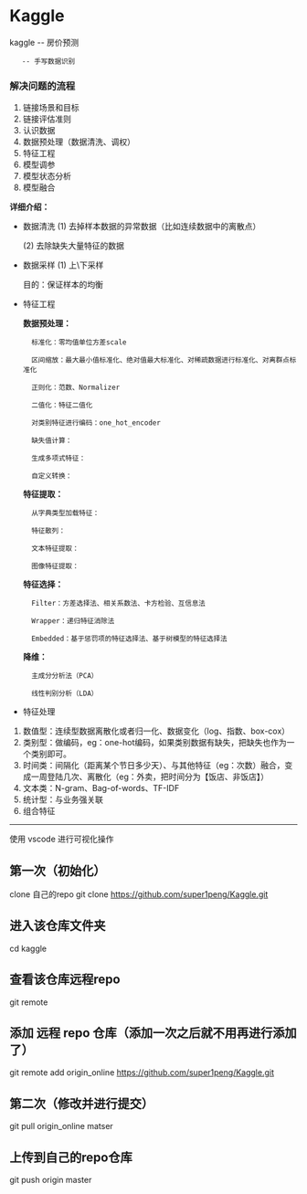# Kaggle

kaggle -- 房价预测 

       -- 手写数据识别

### 解决问题的流程
1. 链接场景和目标
2. 链接评估准则
3. 认识数据
4. 数据预处理（数据清洗、调权）
5. 特征工程
6. 模型调参
7. 模型状态分析
8. 模型融合

**详细介绍：**  

* 数据清洗
    (1) 去掉样本数据的异常数据（比如连续数据中的离散点）  

    (2) 去除缺失大量特征的数据
* 数据采样
    (1) 上\下采样  

    目的：保证样本的均衡  
    
* 特征工程  

    **数据预处理：**  

        标准化：零均值单位方差scale  

        区间缩放：最大最小值标准化、绝对值最大标准化、对稀疏数据进行标准化、对离群点标准化  

        正则化：范数、Normalizer  

        二值化：特征二值化  

        对类别特征进行编码：one_hot_encoder  

        缺失值计算：  

        生成多项式特征：  

        自定义转换：  


    **特征提取：**  

        从字典类型加载特征：  

        特征散列：  

        文本特征提取：  

        图像特征提取：  

    **特征选择：**  

        Filter：方差选择法、相关系数法、卡方检验、互信息法  

        Wrapper：递归特征消除法  

        Embedded：基于惩罚项的特征选择法、基于树模型的特征选择法  
        
    **降维：**  

        主成分分析法（PCA）  

        线性判别分析（LDA）

* 特征处理
1. 数值型：连续型数据离散化或者归一化、数据变化（log、指数、box-cox）  
2. 类别型：做编码，eg：one-hot编码，如果类别数据有缺失，把缺失也作为一个类别即可。
3. 时间类：间隔化（距离某个节日多少天）、与其他特征（eg：次数）融合，变成一周登陆几次、离散化（eg：外卖，把时间分为【饭店、非饭店】）
4. 文本类：N-gram、Bag-of-words、TF-IDF
5. 统计型：与业务强关联
6. 组合特征

-------------------------------------------------
使用 vscode 进行可视化操作

## 第一次（初始化）
clone 自己的repo
git clone https://github.com/super1peng/Kaggle.git

## 进入该仓库文件夹
cd kaggle

## 查看该仓库远程repo
git remote

## 添加 远程 repo 仓库（添加一次之后就不用再进行添加了）
git remote add origin_online https://github.com/super1peng/Kaggle.git

## 第二次（修改并进行提交）
git pull origin_online matser

## 上传到自己的repo仓库
git push origin master